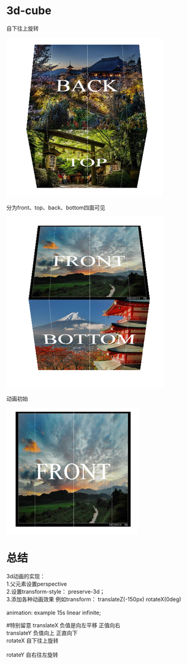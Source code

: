 # 3d-cube


自下往上旋转<br>


![preview](images/cube1.png)


分为front、top、back、bottom四面可见<br>


![preview](images/cube2.png)

动画初始<br>


![preview](images/cube3.png)

# 总结
3d动画的实现：<br>
1.父元素设置perspective<br>
2.设置transform-style： preserve-3d；<br>
3.添加各种动画效果 例如transform： translateZ(-150px) rotateX(0deg)<br><br>
animation: example 15s linear infinite;<br>

#特别留意
translateX 负值是向左平移 正值向右<br>
translateY 负值向上 正直向下<br>
rotateX 自下往上旋转<br><br>
rotateY 自右往左旋转<br>
